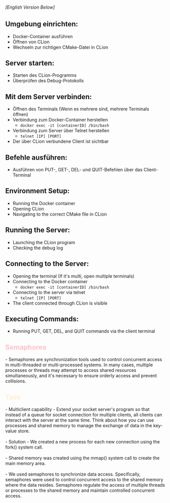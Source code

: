###### [English Version Below]
## Umgebung einrichten:
- Docker-Container ausführen
- Öffnen von CLion
- Wechseln zur richtigen CMake-Datei in CLion

## Server starten:
- Starten des CLion-Programms
- Überprüfen des Debug-Protokolls

## Mit dem Server verbinden:
- Öffnen des Terminals (Wenn es mehrere sind, mehrere Terminals öffnen)
- Verbindung zum Docker-Container herstellen
    - `docker exec -it [containerID] /bin/bash`
- Verbindung zum Server über Telnet herstellen
    - `telnet [IP] [PORT]`
- Der über CLion verbundene Client ist sichtbar

## Befehle ausführen:
- Ausführen von PUT-, GET-, DEL- und QUIT-Befehlen über das Client-Terminal


## Environment Setup:
- Running the Docker container
- Opening CLion
- Navigating to the correct CMake file in CLion

## Running the Server:
- Launching the CLion program
- Checking the debug log

## Connecting to the Server:
- Opening the terminal (If it's multi, open multiple terminals)
- Connecting to the Docker container
    - `docker exec -it [containerID] /bin/bash`
- Connecting to the server via telnet
    - `telnet [IP] [PORT]`
- The client connected through CLion is visible

## Executing Commands:
- Running PUT, GET, DEL, and QUIT commands via the client terminal

<h2 style="color:pink;">Semaphores</h2>
- Semaphores are synchronization tools used to 
control concurrent access in multi-threaded or 
multi-processed systems. 
In many cases, multiple processes or threads may 
attempt to access shared resources simultaneously, 
and it's necessary to ensure orderly access and prevent collisions.

<h2 style="color:papayawhip;">Task</h2>
- Multiclient capability
  - Extend your socket server's program so that instead of 
    a queue for socket connection for multiple clients, 
    all clients can interact with the server at the same time. 
    Think about how you can use processes and shared memory to 
    manage the exchange of data in the key-value store.
<br> <br>
- Solution
  - We created a new process for each new connection using 
    the fork() system call.
  <br> <br>
  - Shared memory was created using the mmap() system call
  to create the main memory area.
  <br> <br>
  - We used semaphores to synchronize data access. 
  Specifically, semaphores were used to control concurrent 
  access to the shared memory where the data resides. 
  Semaphores regulate the access of multiple threads or 
  processes to the shared memory and maintain controlled 
  concurrent access.
<br>
<br>
<br>
<br>